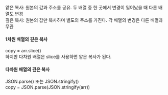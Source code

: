 얕은 복사: 원본의 값과 주소를 공유. 두 배열 중 한 곳에서 변경이 일어났을 때 다른 배열도 변경  
깊은 복사: 원본의 값만 복사하며 별도의 주소를 가진다. 각 배열의 변경은 다른 배열과 무관   

#### 1차원 배열의 깊은 복사  
copy = arr.slice()  
하지만 다차원 배열은 slice를 사용하면 얕은 복사가 된다.  

#### 다차원 배열의 깊은 복사  
JSON.parse() 또는 JSON.stringify()  
copy = JSON.parse(JSON.stringify(arr))  
